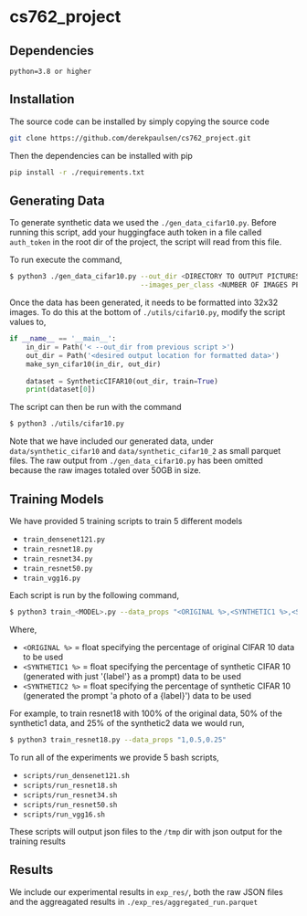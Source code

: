 # cs762_project


## Dependencies
```
python=3.8 or higher
```
## Installation

The source code can be installed by simply copying the source code

```bash
git clone https://github.com/derekpaulsen/cs762_project.git
```

Then the dependencies can be installed with pip

```bash
pip install -r ./requirements.txt
```

## Generating Data

To generate synthetic data we used the `./gen_data_cifar10.py`. Before running this script, add your 
huggingface auth token in a file called `auth_token` in the root dir of the project, the script 
will read from this file.

To run execute the command,

```bash
$ python3 ./gen_data_cifar10.py --out_dir <DIRECTORY TO OUTPUT PICTURES>\
								--images_per_class <NUMBER OF IMAGES PER CLASS TO GENERATE>
```

Once the data has been generated, it needs to be formatted into 32x32 images. To do this at the
bottom of `./utils/cifar10.py`, modify the script values to, 

```python 
if __name__ == '__main__':
    in_dir = Path('< --out_dir from previous script >')
    out_dir = Path('<desired output location for formatted data>')
    make_syn_cifar10(in_dir, out_dir)
	
    dataset = SyntheticCIFAR10(out_dir, train=True)
    print(dataset[0])
```

The script can then be run with the command 

```bash
$ python3 ./utils/cifar10.py
```

Note that we have included our generated data, under `data/synthetic_cifar10` and `data/synthetic_cifar10_2`
as small parquet files. The raw output from `./gen_data_cifar10.py` has been omitted because the raw images 
totaled over 50GB in size.

## Training Models

We have provided 5 training scripts to train 5 different models

- `train_densenet121.py`
- `train_resnet18.py`
- `train_resnet34.py`
- `train_resnet50.py`
- `train_vgg16.py`

Each script is run by the following command, 

```bash 
$ python3 train_<MODEL>.py --data_props "<ORIGINAL %>,<SYNTHETIC1 %>,<SYNTHETIC2 %>"
```

Where, 

- `<ORIGINAL %>` = float specifying the percentage of original CIFAR 10 data to be used
- `<SYNTHETIC1 %>` = float specifying the percentage of synthetic CIFAR 10 (generated with just '{label'} as a prompt) data to be used
- `<SYNTHETIC2 %>` = float specifying the percentage of synthetic CIFAR 10 (generated the prompt 'a photo of a {label}') data to be used


For example, to train resnet18 with 100% of the original data, 50% of the synthetic1 data, and 25% of the synthetic2 data we would run,

```bash 
$ python3 train_resnet18.py --data_props "1,0.5,0.25"
```

To run all of the experiments we provide 5 bash scripts,

- `scripts/run_densenet121.sh`
- `scripts/run_resnet18.sh`
- `scripts/run_resnet34.sh`
- `scripts/run_resnet50.sh`
- `scripts/run_vgg16.sh`


These scripts will output json files to the `/tmp` dir with json output for the 
training results


## Results

We include our experimental results in `exp_res/`, both the raw JSON files and the 
aggreagated results in `./exp_res/aggregated_run.parquet`
